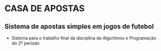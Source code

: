 # CASA DE APOSTAS
## Sistema de apostas simples em jogos de futebol

- Sistema para o trabalho final da disciplina de Algoritmos e Programação do 2º período
